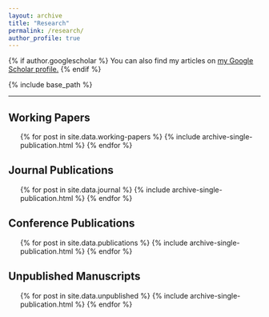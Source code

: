 ```yaml
---
layout: archive
title: "Research"
permalink: /research/
author_profile: true
---
```


{% if author.googlescholar %}
  You can also find my articles on <u><a href="{{author.googlescholar}}">my Google Scholar profile</a>.</u>
{% endif %}

{% include base_path %}

---

## Working Papers
<ul>
{% for post in site.data.working-papers %}
  {% include archive-single-publication.html %}
{% endfor %}
</ul>

## Journal Publications
<ul>
{% for post in site.data.journal %}
  {% include archive-single-publication.html %}
{% endfor %}
</ul>

## Conference Publications
<ul>
{% for post in site.data.publications %}
  {% include archive-single-publication.html %}
{% endfor %}
</ul>

## Unpublished Manuscripts

<ul>
{% for post in site.data.unpublished %}
  {% include archive-single-publication.html %}
{% endfor %}
</ul>